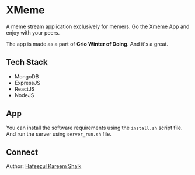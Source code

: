 # XMeme

A meme stream application exclusively for memers. Go the [Xmeme App](https://xmeme.netlify.app/) and enjoy with your peers.

The app is made as a part of **Crio Winter of Doing**. And it's a great.

## Tech Stack
- MongoDB
- ExpressJS
- ReactJS
- NodeJS

## App
You can install the software requirements using the `install.sh` script file. And run the server using `server_run.sh` file.

## Connect

Author: [Hafeezul Kareem Shaik](https://www.linkedin.com/in/hafeezulkareem/)